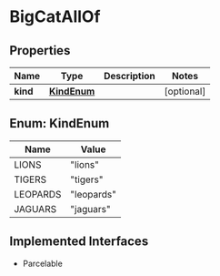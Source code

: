 

# BigCatAllOf

## Properties

Name | Type | Description | Notes
------------ | ------------- | ------------- | -------------
**kind** | [**KindEnum**](#KindEnum) |  |  [optional]



## Enum: KindEnum

Name | Value
---- | -----
LIONS | "lions"
TIGERS | "tigers"
LEOPARDS | "leopards"
JAGUARS | "jaguars"


## Implemented Interfaces

* Parcelable


